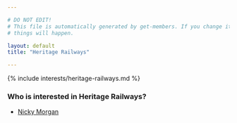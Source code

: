 ```yaml
---

# DO NOT EDIT!
# This file is automatically generated by get-members. If you change it, bad
# things will happen.

layout: default
title: "Heritage Railways"

---
```


{% include interests/heritage-railways.md %}

### Who is interested in Heritage Railways?


* [Nicky Morgan](members/nicky-morgan.html)
